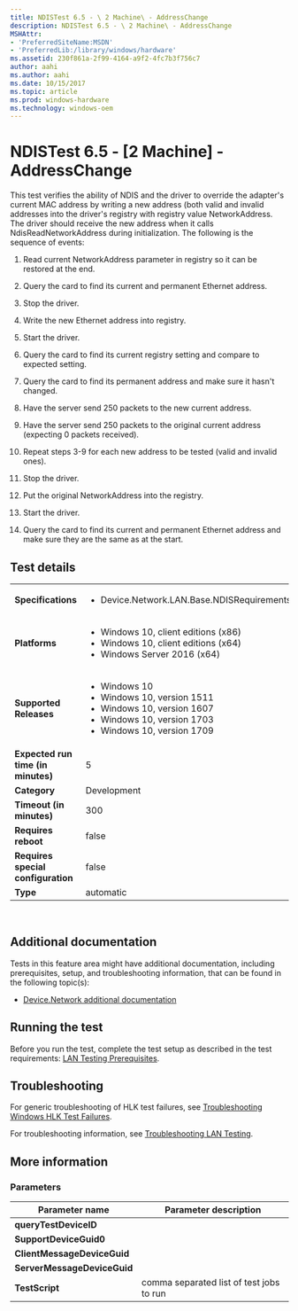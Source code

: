 ```yaml
---
title: NDISTest 6.5 - \ 2 Machine\ - AddressChange
description: NDISTest 6.5 - \ 2 Machine\ - AddressChange
MSHAttr:
- 'PreferredSiteName:MSDN'
- 'PreferredLib:/library/windows/hardware'
ms.assetid: 230f861a-2f99-4164-a9f2-4fc7b3f756c7
author: aahi
ms.author: aahi
ms.date: 10/15/2017
ms.topic: article
ms.prod: windows-hardware
ms.technology: windows-oem
---
```


# <span id="p_hlk_test.d423a0dd-926e-491c-a437-0d7bc8ead98c"></span>NDISTest 6.5 - \[2 Machine\] - AddressChange


This test verifies the ability of NDIS and the driver to override the adapter's current MAC address by writing a new address (both valid and invalid addresses into the driver's registry with registry value NetworkAddress. The driver should receive the new address when it calls NdisReadNetworkAddress during initialization. The following is the sequence of events:

1.  Read current NetworkAddress parameter in registry so it can be restored at the end.

2.  Query the card to find its current and permanent Ethernet address.

3.  Stop the driver.

4.  Write the new Ethernet address into registry.

5.  Start the driver.

6.  Query the card to find its current registry setting and compare to expected setting.

7.  Query the card to find its permanent address and make sure it hasn't changed.

8.  Have the server send 250 packets to the new current address.

9.  Have the server send 250 packets to the original current address (expecting 0 packets received).

10. Repeat steps 3-9 for each new address to be tested (valid and invalid ones).

11. Stop the driver.

12. Put the original NetworkAddress into the registry.

13. Start the driver.

14. Query the card to find its current and permanent Ethernet address and make sure they are the same as at the start.

## Test details
|||
|---|---|
| **Specifications**  | <ul><li>Device.Network.LAN.Base.NDISRequirements</li></ul> |  
| **Platforms**   | <ul><li>Windows 10, client editions (x86)</li><li>Windows 10, client editions (x64)</li><li>Windows Server 2016 (x64)</li></ul> |
| **Supported Releases** | <ul><li>Windows 10</li><li>Windows 10, version 1511</li><li>Windows 10, version 1607</li><li>Windows 10, version 1703</li><li>Windows 10, version 1709</li></ul> |
|**Expected run time (in minutes)**| 5 |
|**Category**| Development |
|**Timeout (in minutes)**| 300 |
|**Requires reboot**| false |
|**Requires special configuration**| false |
|**Type**| automatic |

 

## <span id="Additional_documentation"></span><span id="additional_documentation"></span><span id="ADDITIONAL_DOCUMENTATION"></span>Additional documentation


Tests in this feature area might have additional documentation, including prerequisites, setup, and troubleshooting information, that can be found in the following topic(s):

-   [Device.Network additional documentation](device-network-additional-documentation.md)

## <span id="Running_the_test"></span><span id="running_the_test"></span><span id="RUNNING_THE_TEST"></span>Running the test


Before you run the test, complete the test setup as described in the test requirements: [LAN Testing Prerequisites](lan-testing-prerequisites.md).

## <span id="Troubleshooting"></span><span id="troubleshooting"></span><span id="TROUBLESHOOTING"></span>Troubleshooting


For generic troubleshooting of HLK test failures, see [Troubleshooting Windows HLK Test Failures](..\user\troubleshooting-windows-hlk-test-failures.md).

For troubleshooting information, see [Troubleshooting LAN Testing](troubleshooting-lan-testing.md).

## <span id="More_information"></span><span id="more_information"></span><span id="MORE_INFORMATION"></span>More information


### <span id="Parameters"></span><span id="parameters"></span><span id="PARAMETERS"></span>Parameters

| Parameter name              | Parameter description                    |
|-----------------------------|------------------------------------------|
| **queryTestDeviceID**       |                                          |
| **SupportDeviceGuid0**      |                                          |
| **ClientMessageDeviceGuid** |                                          |
| **ServerMessageDeviceGuid** |                                          |
| **TestScript**              | comma separated list of test jobs to run |

 

 

 






